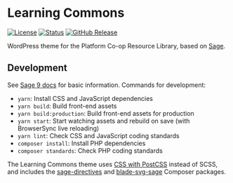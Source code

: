 # Learning Commons

[![License](https://badgen.net/badge/license/BSD-3-Clause/blue)](https://github.com/platform-coop-toolkit/learning-commons/blob/master/LICENSE.md) [![Status](https://badgen.net/github/status/platform-coop-toolkit/learning-commons)](https://circleci.com/gh/platform-coop-toolkit/learning-commons/tree/master) [![GitHub Release](https://badgen.net/github/release/platform-coop-toolkit/learning-commons)](https://github.com/platform-coop-toolkit/learning-commons/releases/latest)

WordPress theme for the Platform Co-op Resource Library, based on [Sage](https://roots.io/sage/).

## Development

See [Sage 9 docs](https://roots.io/sage/docs/) for basic information. Commands for development:

- `yarn`: Install CSS and JavaScript dependencies
- `yarn build`: Build front-end assets
- `yarn build:production`: Build front-end assets for production
- `yarn start`: Start watching assets and rebuild on save (with BrowserSync live reloading)
- `yarn lint`: Check CSS and JavaScript coding standards
- `composer install`: Install PHP dependencies
- `composer standards`: Check PHP coding standards

The Learning Commons theme uses [CSS with PostCSS](https://postcss.org/) instead of SCSS, and includes the [sage-directives](https://github.com/Log1x/sage-directives) and [blade-svg-sage](https://github.com/Log1x/blade-svg-sage) Composer packages.
